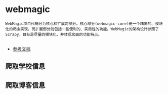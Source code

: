 # webmagic 
```$xslt
WebMagic项目代码分为核心和扩展两部分。核心部分(webmagic-core)是一个精简的、模块化的爬虫实现，而扩展部分则包括一些便利的、实用性的功能。WebMagic的架构设计参照了Scrapy，目标是尽量的模块化，并体现爬虫的功能特点。


```


- [参考文档](http://webmagic.io/docs/zh/)


## 爬取学校信息


## 爬取博客信息


